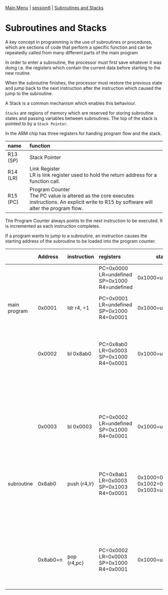 [Main Menu](../../sessions/README.md) | [session6](../session6/) | [Subroutines and Stacks](../docs/stacks-routines.md)

# Subroutines and Stacks

A key concept in programming is the use of subroutines or procedures, which are sections of code that perform a specific function and can be repeatedly called from many different parts of the main program

In order to enter a subroutine, the processor must first save whatever it was doing i.e. the registers which contain the current data before starting to the new routine.

When the subroutine finishes, the processor must restore the previous state and jump back to the next instruction after the instruction which caused the jump to the subroutine.

A Stack is a common mechanism which enables this behaviour.

`Stacks` are regions of memory which are reserved for storing subroutine states and passing variables between subroutines.
The top of the stack is pointed to by a `Stack Pointer`.

In the ARM chip has three registers for handing program flow and the stack.

| name               | function                        |
|:-------------------|:--------------------------------|
|R13 (SP)            | Stack Pointer                   |
|R14 (LR)            | Link Register<BR>LR is link register used to hold the return address for a function call.                   |
|R15 (PC)            | Program Counter<BR> The PC value is altered as the core executes instructions. An explicit write to R15 by software will alter the program flow. |

The Program Counter always points to the next instruction to be executed. 
It is incremented as each instruction completes.

If a program wants to jump to a subroutine, an instruction causes the starting address of the subroutine to be loaded into the program counter.

|                     |Address | instruction       |  registers                                         | stack                                                   |(step) and explanation    |
|:--------------------|:-------|:------------------|:---------------------------------------------------|---------------------------------------------------------|---------------|
|                     |        |                   |PC=0x0000<BR>LR=undefined<BR>SP=0x1000<BR>R4=undefined   |0x1000=undefined                                       |(0) Initial state |
|main program         | 0x0001 | ldr r4, =1        |PC=0x0001<BR>LR=undefined<BR>SP=0x1000<BR>R4=0x0001 |0x1000=undefined                                            |(1)  LDR (LoaD Register) r4 with number 1             |
|                     | 0x0002 | bl 0x8ab0         |PC=0x8ab0<BR>LR=0x0003<BR>SP=0x1000<BR>R4=0x0001    |0x1000=undefined                                            |(2) BL (Branch to Label) to subroutine at address 0x8ab0<BR>Record next instruction address in LR |
|                     |        |                   |                                                    |<BR><BR><BR>                                             |               |
|                     | 0x0003 | bl 0x0003         |PC=0x0002<BR>LR=undefined<BR>SP=0x1000<BR>R4=0x0001 |0x1000=undefined                                          |(6) Resume main program<BR>(now in continuous loop indicating end of program) |      
|                     |        |                   |                                                    |<BR><BR><BR>                                                         |               |
|subroutine           | 0x8ab0 | push {r4,lr}     |PC=0x8ab1<BR>LR=0x0003<BR>SP=0x1003<BR>R4=0x0001    |0x1000=0x0001(r4)<BR>0x1002=0x0003(lr)<BR>0x1003=undefined|(3) Push r4 and LR onto stack              |
|                     |        |                   |                                                    |<BR><BR><BR>                                             |(4) Do n main instructions of subroutine before returning              |
|                     | 0x8ab0+n | pop {r4,pc}       |PC=0x0002<BR>LR=0x0003<BR>SP=0x1000<BR>R4=0x0001 |0x1000=undefined                                          |(5) Pop r4 off stack<BR)pop LR off stack INTO PC which causes a branch back to the main program at 0x0003  |



